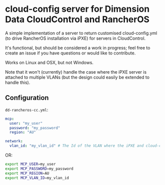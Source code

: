 # cloud-config server for Dimension Data CloudControl and RancherOS

A simple implementation of a server to return customised cloud-config.yml (to drive RancherOS installation via iPXE) for servers in CloudControl.

It's functional, but should be considered a work in progress; feel free to create an issue if you have questions or would like to contribute.

Works on Linux and OSX, but not Windows.

Note that it won't (currently) handle the case where the iPXE server is attached to multiple VLANs (but the design could easily be extended to handle this).

## Configuration

`dd-rancheros-cc.yml`:

```yaml
mcp:
  user: "my_user"
  password: "my_password"
  region: "AU"

network:
  vlan_id: "my_vlan_id" # The Id of the VLAN where the iPXE and cloud-config server are running.
```

OR:

```bash
export MCP_USER=my_user
export MCP_PASSWORD=my_password
export MCP_REGION=AU
export MCP_VLAN_ID=my_vlan_id
```
